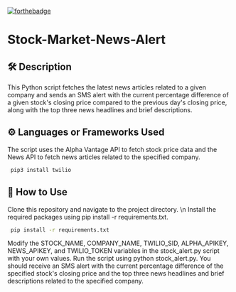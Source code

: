 [![forthebadge](https://forthebadge.com/images/badges/built-with-love.svg)](https://forthebadge.com)

# Stock-Market-News-Alert

## 🛠️ Description
This Python script fetches the latest news articles related to a given company and sends an SMS alert with the current percentage difference of a given stock's closing price compared to the previous day's closing price, along with the top three news headlines and brief descriptions.

## ⚙️  Languages or Frameworks Used
The script uses the Alpha Vantage API to fetch stock price data and the News API to fetch news articles related to the specified company.
``` bash
 pip3 install twilio 
```

## 🌟 How to Use
Clone this repository and navigate to the project directory.  \n
Install the required packages using pip install -r requirements.txt.
``` bash
 pip install -r requirements.txt
```
Modify the STOCK_NAME, COMPANY_NAME, TWILIO_SID, ALPHA_APIKEY, NEWS_APIKEY, and TWILIO_TOKEN variables in the stock_alert.py script with your own values.
Run the script using python stock_alert.py.
You should receive an SMS alert with the current percentage difference of the specified stock's closing price and the top three news headlines and brief descriptions related to the specified company.
